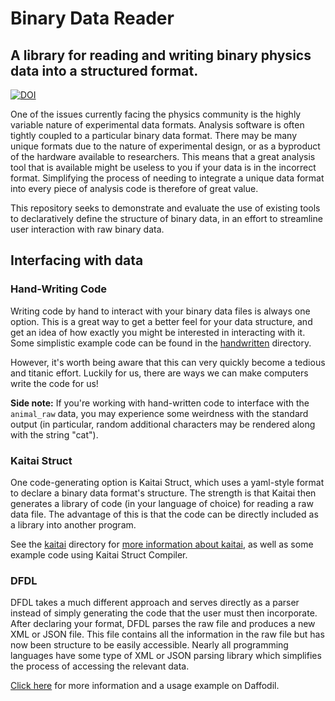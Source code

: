 # Binary Data Reader

## A library for reading and writing binary physics data into a structured format.

[![DOI](https://zenodo.org/badge/DOI/10.5281/zenodo.1479913.svg)](https://doi.org/10.5281/zenodo.1479913)

One of the issues currently facing the physics community is the highly variable nature of experimental data formats. Analysis software is often tightly coupled to a particular binary data format. There may be many unique formats due to the nature of experimental design, or as a byproduct of the hardware available to researchers. This means that a great analysis tool that is available might be useless to you if your data is in the incorrect format. Simplifying the process of needing to integrate a unique data format into every piece of analysis code is therefore of great value. 

This repository seeks to demonstrate and evaluate the use of existing tools to declaratively define the structure of binary data, in an effort to streamline user interaction with raw binary data.

## Interfacing with data

### Hand-Writing Code

Writing code by hand to interact with your binary data files is always one option. This is a great way to get a better feel for your data structure, and get an idea of how exactly you might be interested in interacting with it. Some simplistic example code can be found in the [handwritten](handwritten/) directory.  

However, it's worth being aware that this can very quickly become a tedious and titanic effort. Luckily for us, there are ways we can make computers write the code for us!

**Side note:** If you're working with hand-written code to interface with the `animal_raw` data, you may experience some weirdness with the standard output (in particular, random additional characters may be rendered along with the string "cat").

### Kaitai Struct

One code-generating option is Kaitai Struct, which uses a yaml-style format to declare a binary data format's structure. The strength is that Kaitai then generates a library of code (in your language of choice) for reading a raw data file. The advantage of this is that the code can be directly included as a library into another program. 

See the [kaitai](kaitai/) directory for [more information about kaitai](docs/kaitai-struct.md), as well as some example code using Kaitai Struct Compiler.

### DFDL

DFDL takes a much different approach and serves directly as a parser instead of simply generating the code that the user must then incorporate. After declaring your format, DFDL parses the raw file and produces a new XML or JSON file. This file contains all the information in the raw file but has now been structure to be easily accessible. Nearly all programming languages have some type of XML or JSON parsing library which simplifies the process of accessing the relevant data. 

[Click here](dfdl/README.md) for more information and a usage example on Daffodil.